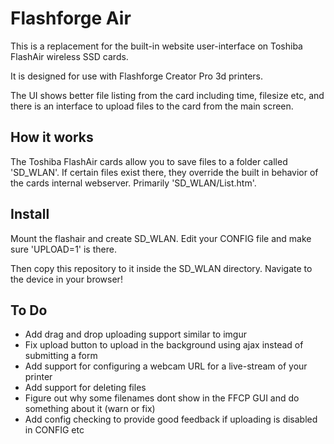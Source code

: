 # Flashforge Air

This is a replacement for the built-in website user-interface on Toshiba FlashAir wireless SSD cards.

It is designed for use with Flashforge Creator Pro 3d printers.

The UI shows better file listing from the card including time, filesize etc, and there is an interface to upload files to the card from the main screen.

## How it works

The Toshiba FlashAir cards allow you to save files to a folder called 'SD_WLAN'. If certain files exist there, they override the built in behavior of the cards internal webserver.  Primarily 'SD_WLAN/List.htm'.

## Install

Mount the flashair and create SD_WLAN. Edit your CONFIG file and make sure 'UPLOAD=1' is there.

Then copy this repository to it inside the SD_WLAN directory. Navigate to the device in your browser!

## To Do

  * Add drag and drop uploading support similar to imgur
  * Fix upload button to upload in the background using ajax instead of submitting a form
  * Add support for configuring a webcam URL for a live-stream of your printer
  * Add support for deleting files
  * Figure out why some filenames dont show in the FFCP GUI and do something about it (warn or fix)
  * Add config checking to provide good feedback if uploading is disabled in CONFIG etc


